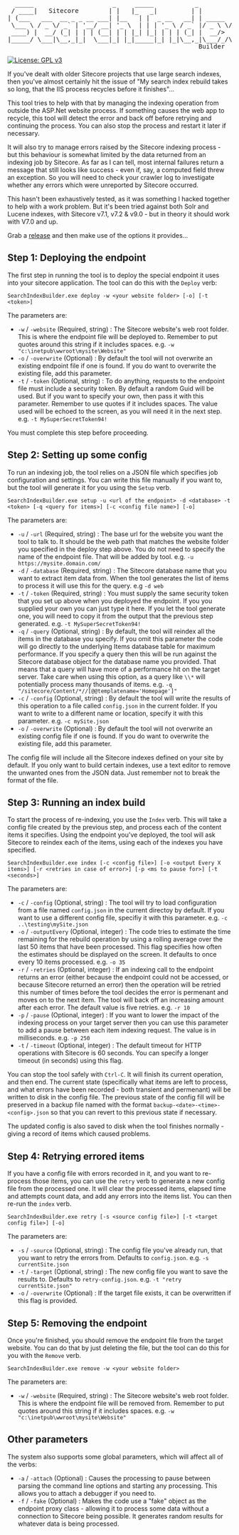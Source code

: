 <pre>
  _____                     _     _____           _           
 / ____|   Sitecore        | |   |_   _|         | |          
| (___   ___  __ _ _ __ ___| |__   | |  _ __   __| | _____  _ 
 \___ \ / _ \/ _` | '__/ __| '_ \  | | | '_ \ / _` |/ _ \ \/ /
 ____) |  __/ (_| | | | (__| | | |_| |_| | | | (_| |  __/>  < 
|_____/ \___|\__,_|_|  \___|_| |_|_____|_| |_|\__,_|\___/_/\_\
                                                   Builder    
</pre>
[![License: GPL v3](https://img.shields.io/badge/License-GPLv3-blue.svg)](https://www.gnu.org/licenses/gpl-3.0)

If you've dealt with older Sitecore projects that use large search indexes, then you've almost certainly hit the
issue of "My search index rebuild takes so long, that the IIS process recycles before it finishes"...

This tool tries to help with that by managing the indexing operation from outside the ASP.Net website process. If
something causes the web app to recycle, this tool will detect the error and back off before retrying and continuing
the process. You can also stop the process and restart it later if necessary.

It will also try to manage errors raised by the Sitecore indexing process - but this behaviour is somewhat limited
by the data returned from an indexing job by Sitecore. As far as I can tell, most internal failures return a message
that still looks like success - even if, say, a computed field threw an exception. So you will need to check
your crawler log to investigate whether any errors which were unreported by Sitecore occurred.

This hasn't been exhaustively tested, as it was something I hacked together to help with a work problem. But it's been
tried against both Solr and Lucene indexes, with Sitecore v7.1, v7.2 & v9.0 - but in theory it should work with V7.0 and up.

Grab a [release](/jermdavis/SearchIndexBuilder/releases) and then make use of the options it provides...

## Step 1: Deploying the endpoint

The first step in running the tool is to deploy the special endpoint it uses into your sitecore application. The tool can
do this with the `Deploy` verb:

`SearchIndexBuilder.exe deploy -w <your website folder> [-o] [-t <token>]` 

The parameters are:

* `-w` / `-website` (Required, string) : The Sitecore website's web root folder. This is where the endpoint file will be deployed to.
  Remember to put quotes around this string if it includes spaces. e.g. `-w "c:\inetpub\wwroot\mysite\Website"`
* `-o` / `-overwrite` (Optional) : By default the tool will not overwrite an existing endpoint file if one is found. If you do want
  to overwrite the existing file, add this parameter.
* `-t` / `-token` (Optional, string) : To do anything, requests to the endpoint file must include a security token. By default a
  random Guid will be used. But if you want to specify your own, then pass it with this parameter. Remember to use quotes if it includes
  spaces. The value used will be echoed to the screen, as you will need it in the next step. e.g. `-t MySuperSecretToken94!`

You must complete this step before proceeding.

## Step 2: Setting up some config

To run an indexing job, the tool relies on a JSON file which specifies job configuration and settings. You can write this file manually if
you want to, but the tool will generate it for you using the `Setup` verb.

`SearchIndexBuilder.exe setup -u <url of the endpoint> -d <database> -t <token> [-q <query for items>] [-c <config file name>] [-o]`

The parameters are:

* `-u` / `-url` (Required, string) : The base url for the website you want the tool to talk to. It should be the web path that matches the
  website folder you specified in the deploy step above. You do not need to specify the name of the endpoint file. That will be added by
  tool. e.g. `-u https://mysite.domain.com/`
* `-d` / `-database` (Required, string) : The Sitecore database name that you want to extract item data from. When the tool generates the
  list of items to process it will use this for the query. e.g `-d web`
* `-t` / `-token` (Required, string) : You must supply the same security token that you set up above when you deployed the endpoint. If you
  you supplied your own you can just type it here. If you let the tool generate one, you will need to copy it from the output that the
  previous step generated. e.g. `-t MySuperSecretToken94!`
* `-q` / `-query` (Optional, string) : By default, the tool will reindex all the items in the database you specify. If you omit this parameter the code
  will go directly to the underlying Items database table for maximum performance. If you specify a query then this will be run against the Sitecore
  database object for the database name you provided. That means that a query will have more of a performance hit on the target server. Take care when
  using this option, as a query like `\\*` will potentially process many thousands of items. e.g. `-q "/sitecore/Content/*//[@@templatename='Homepage']"`
* `-c` / `-config` (Optional, string) : By default the tool will write the results of this operation to a file called `config.json` in the current folder.
  If you want to write to a different name or location, specify it with this parameter. e.g. `-c mySite.json`
* `-o` / `-overwrite` (Optional) : By default the tool will not overwrite an existing config file if one is found. If you do want
  to overwrite the existing file, add this parameter.

The config file will include all the Sitecore indexes defined on your site by default. If you only want to build certain indexes, use a text editor to
remove the unwanted ones from the JSON data. Just remember not to break the format of the file.

## Step 3: Running an index build

To start the process of re-indexing, you use the `Index` verb. This will take a config file created by the previous step, and process each of the content
items it specifies. Using the endpoint you've deployed, the tool will ask Sitecore to reindex each of the items, using each of the indexes
you have specified. 

`SearchIndexBuilder.exe index [-c <config file>] [-o <output Every X items>] [-r <retries in case of error>] [-p <ms to pause for>] [-t <seconds>]`

The parameters are:

* `-c` / `-config` (Optional, string) : The tool will try to load configuration from a file named `config.json` in the current directoy by default. If you want to use
  a different config file, specifiy it with this parameter. e.g. `-c ..\testing\mySite.json`
* `-o` / `-outputEvery` (Optional, integer) : The code tries to estimate the time remaining for the rebuild operation by using a rolling average over the last 50 items that
  have been processed. This flag specifies how often the estimates should be displayed on the screen. It defaults to once every 10 items processed. e.g. `-o 35`
* `-r` / `-retries` (Optional, integer) : If an indexing call to the endpoint returns an error (either because the endpoint could not be accessed, or because Sitecore returned
  an error) then the operation will be retried this number of times before the tool decides the error is permenant and moves on to the next item. The tool will back off an
  increasing amount after each error. The default value is five retries. e.g. `-r 10`
* `-p` / `-pause` (Optional, integer) : If you want to lower the impact of the indexing process on your target server then you can use this
  parameter to add a pause between each item indexing request. The value is in milliseconds. e.g. `-p 250`
* `-t` / `-timeout` (Optional, integer) : The default timeout for HTTP operations with Sitecore is 60 seconds. You can specify a longer timeout (in seconds) using this flag.

You can stop the tool safely with `Ctrl-C`. It will finish its current operation, and then end. The current state (specifically what items are left to process, and what errors
have been recorded - both transient and permenant) will be written to disk in the config file. The previous state of the config fill will be preserved in a backup file named with
the format `backup-<date>-<time>-<config>.json` so that you can revert to this previous state if necessary.

The updated config is also saved to disk when the tool finishes normally - giving a record of items which caused problems.

## Step 4: Retrying errored items

If you have a config file with errors recorded in it, and you want to re-process those items, you can use the `retry` verb to generate a new config file
from the processed one. It will clear the processed items, elapsed time and attempts count data, and add any errors into the items list. You can then re-run
the `index` verb.

`SearchIndexBuilder.exe retry [-s <source config file>] [-t <target config file>] [-o]` 

The parameters are:

* `-s` / `-source` (Optional, string) : The config file you've already run, that you want to retry the errors from. Defaults to `config.json`. e.g. `-s currentSite.json`
* `-t` / `-target` (Optional, string) : The new config file you want to save the results to. Defaults to `retry-config.json`. e.g. `-t "retry currentSite.json"`
* `-o` / `-overwrite` (Optional) : If the target file exists, it can be overwritten if this flag is provided.

## Step 5: Removing the endpoint

Once you're finished, you should remove the endpoint file from the target website. You can do that by just deleting the file, but the tool
can do this for you with the `Remove` verb.

`SearchIndexBuilder.exe remove -w <your website folder>`

The parameters are:

* `-w` / `-website` (Required, string) : The Sitecore website's web root folder. This is where the endpoint file will be removed from.
  Remember to put quotes around this string if it includes spaces. e.g. `-w "c:\inetpub\wwroot\mysite\Website"`

## Other parameters

The system also supports some global parameters, which will affect all of the verbs:

* `-a` / `-attach` (Optional) : Causes the processing to pause between parsing the command line options and starting any processing.
  This allows you to attach a debugger if you need to.
* `-f` / `-fake` (Optional) : Makes the code use a "fake" object as the endpoint proxy class - allowing it to process some data without a
  connection to Sitecore being possible. It generates random results for whatever data is being processed.